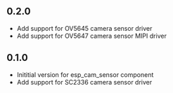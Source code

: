 ## 0.2.0

- Add support for OV5645 camera sensor driver
- Add support for OV5647 camera sensor MIPI driver

## 0.1.0

- Inititial version for esp_cam_sensor component
- Add support for SC2336 camera sensor driver
